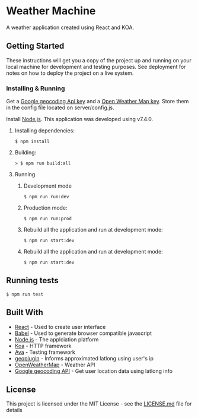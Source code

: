 # Weather Machine

A weather application created using React and KOA.

## Getting Started

These instructions will get you a copy of the project up and running on your local machine for development and testing purposes. See deployment for notes on how to deploy the project on a live system.

### Installing & Running

Get a [Google geocoding Api key](https://developers.google.com/maps/documentation/geocoding/intro) and
a [Open Weather Map key](http://openweathermap.org/appid). Store them in the config file located on server/config.js.

Install [Node.js](https://nodejs.org/). This application was developed using v7.4.0.

1. Installing dependencies:
    ```shell
    $ npm install
    ```
2. Building:

    ```shell
    > $ npm run build:all
    ```
    
3. Running
    1. Development mode
        ```shell
        $ npm run run:dev
        ```
    2. Production mode:
        ```shell
        $ npm run run:prod
        ```
    3. Rebuild all the application and run at development mode:
        ```shell
        $ npm run start:dev
        ```
    4. Rebuild all the application and run at development mode:
        ```shell
        $ npm run start:dev
        ```

## Running tests
```shell
$ npm run test
```

## Built With

* [React](https://facebook.github.io/react/) - Used to create user interface
* [Babel](https://babeljs.io/) - Used to generate browser compatible javascript
* [Node.js](https://nodejs.org/) - The applciation platform
* [Koa](https://github.com/koajs/koa) - HTTP framework
* [Ava](https://github.com/avajs/ava) - Testing framework
* [geoplugin](http://www.geoplugin.net/) - Informs approximated latlong using user's ip
* [OpenWeatherMap](http://openweathermap.org) - Weather API
* [Google geocoding API](https://developers.google.com/maps/documentation/geocoding/intro) - Get user location data using latlong info

## License

This project is licensed under the MIT License - see the [LICENSE.md](LICENSE.md) file for details